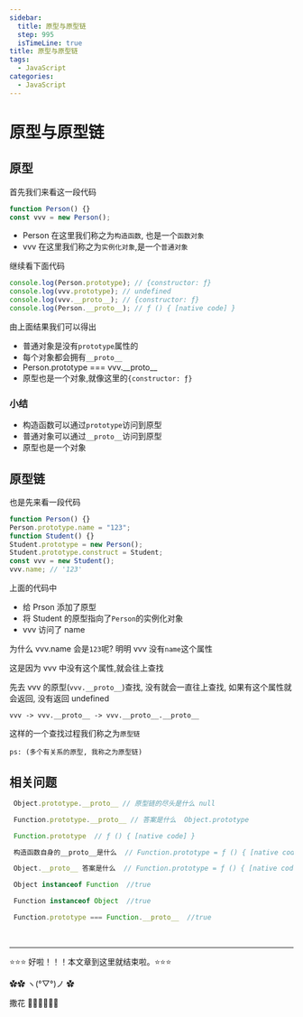 ```yaml
---
sidebar:
  title: 原型与原型链
  step: 995
  isTimeLine: true
title: 原型与原型链
tags:
  - JavaScript
categories:
  - JavaScript
---
```


# 原型与原型链

## 原型

首先我们来看这一段代码

```js
function Person() {}
const vvv = new Person();
```

- Person 在这里我们称之为`构造函数`, 也是一个`函数对象`
- vvv 在这里我们称之为`实例化对象`,是一个`普通对象`

继续看下面代码

```js
console.log(Person.prototype); // {constructor: ƒ}
console.log(vvv.prototype); // undefined
console.log(vvv.__proto__); // {constructor: ƒ}
console.log(Person.__proto__); // ƒ () { [native code] }
```

由上面结果我们可以得出

- 普通对象是没有`prototype`属性的
- 每个对象都会拥有`__proto__`
- Person.prototype === vvv.\_\_proto\_\_
- 原型也是一个对象,就像这里的`{constructor: ƒ}`

### **小结**

- 构造函数可以通过`prototype`访问到原型
- 普通对象可以通过`__proto__`访问到原型
- 原型也是一个对象

## 原型链

也是先来看一段代码

```js
function Person() {}
Person.prototype.name = "123";
function Student() {}
Student.prototype = new Person();
Student.prototype.construct = Student;
const vvv = new Student();
vvv.name; // '123'
```

上面的代码中

- 给 Prson 添加了原型
- 将 Student 的原型指向了`Person`的实例化对象
- vvv 访问了 name

为什么 vvv.name 会是`123`呢? 明明 vvv 没有`name`这个属性

这是因为 vvv 中没有这个属性,就会往上查找

先去 vvv 的原型(`vvv.__proto__`)查找, 没有就会一直往上查找, 如果有这个属性就会返回, 没有返回 undefined

`vvv -> vvv.__proto__ -> vvv.__proto__.__proto__`

这样的一个查找过程我们称之为`原型链`

`ps: (多个有关系的原型, 我称之为原型链)`

## 相关问题

```js
 Object.prototype.__proto__ // 原型链的尽头是什么 null

 Function.prototype.__proto__ // 答案是什么  Object.prototype

 Function.prototype  // ƒ () { [native code] }

 构造函数自身的__proto__是什么  // Function.prototype = ƒ () { [native code] }

 Object.__proto__ 答案是什么  // Function.prototype = ƒ () { [native code] }

 Object instanceof Function  //true

 Function instanceof Object  //true

 Function.prototype === Function.__proto__  //true
```

<br/>
<hr />

⭐️⭐️⭐️ 好啦！！！本文章到这里就结束啦。⭐️⭐️⭐️

✿✿ ヽ(°▽°)ノ ✿

撒花 🌸🌸🌸🌸🌸🌸
